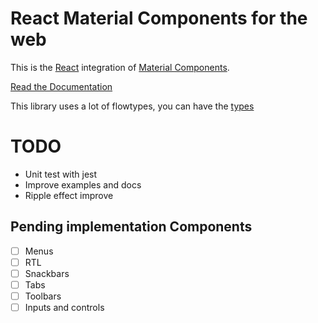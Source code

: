 # React Material Components for the web

This is the [React](https://facebook.github.io/react/) integration of [Material Components](https://github.com/material-components/material-components-web).

[Read the Documentation](https://carlitux.github.io/material-toolbox)

This library uses a lot of flowtypes, you can have the [types](./flow-typed/react-mcw.js)

TODO
====

* Unit test with jest
* Improve examples and docs
* Ripple effect improve

Pending implementation Components
----------
* [ ] Menus
* [ ] RTL
* [ ] Snackbars
* [ ] Tabs
* [ ] Toolbars
* [ ] Inputs and controls
